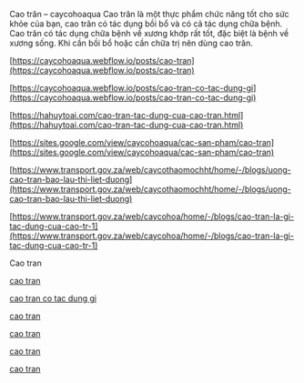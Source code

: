 Cao trăn – caycohoaqua
Cao trăn là một thực phẩm chức năng tốt cho sức khỏe của bạn, cao trăn có tác dụng bồi bổ và có cả tác dụng chữa bệnh. Cao trăn có tác dụng chữa bệnh về xương khớp rất tốt, đặc biệt là bệnh về xương sống. Khi cần bồi bổ hoặc cần chữa trị nên dùng cao trăn.

[https://caycohoaqua.webflow.io/posts/cao-tran](https://caycohoaqua.webflow.io/posts/cao-tran)

[https://caycohoaqua.webflow.io/posts/cao-tran-co-tac-dung-gi](https://caycohoaqua.webflow.io/posts/cao-tran-co-tac-dung-gi)

[https://hahuytoai.com/cao-tran-tac-dung-cua-cao-tran.html](https://hahuytoai.com/cao-tran-tac-dung-cua-cao-tran.html)

[https://sites.google.com/view/caycohoaqua/cac-san-pham/cao-tran](https://sites.google.com/view/caycohoaqua/cac-san-pham/cao-tran)

[https://www.transport.gov.za/web/caycothaomochht/home/-/blogs/uong-cao-tran-bao-lau-thi-liet-duong](https://www.transport.gov.za/web/caycothaomochht/home/-/blogs/uong-cao-tran-bao-lau-thi-liet-duong)

[https://www.transport.gov.za/web/caycohoa/home/-/blogs/cao-tran-la-gi-tac-dung-cua-cao-tr-1](https://www.transport.gov.za/web/caycohoa/home/-/blogs/cao-tran-la-gi-tac-dung-cua-cao-tr-1)

Cao  tran

[cao tran](https://caycohoaqua.webflow.io/posts/cao-tran)

[cao tran co tac dung gi](https://caycohoaqua.webflow.io/posts/cao-tran-co-tac-dung-gi)

[cao tran](https://hahuytoai.com/cao-tran-tac-dung-cua-cao-tran.html)

[cao tran](https://sites.google.com/view/caycohoaqua/cac-san-pham/cao-tran)

[cao tran](https://www.transport.gov.za/web/caycothaomochht/home/-/blogs/uong-cao-tran-bao-lau-thi-liet-duong)

[cao tran](https://www.transport.gov.za/web/caycohoa/home/-/blogs/cao-tran-la-gi-tac-dung-cua-cao-tr-1)
